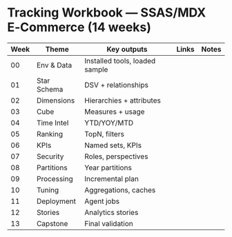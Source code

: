# Tracking Workbook — SSAS/MDX E‑Commerce (14 weeks)

Week | Theme | Key outputs | Links | Notes
--- | --- | --- | --- | ---
00 | Env & Data | Installed tools, loaded sample |  | 
01 | Star Schema | DSV + relationships |  | 
02 | Dimensions | Hierarchies + attributes |  | 
03 | Cube | Measures + usage |  | 
04 | Time Intel | YTD/YOY/MTD |  | 
05 | Ranking | TopN, filters |  | 
06 | KPIs | Named sets, KPIs |  | 
07 | Security | Roles, perspectives |  | 
08 | Partitions | Year partitions |  | 
09 | Processing | Incremental plan |  | 
10 | Tuning | Aggregations, caches |  | 
11 | Deployment | Agent jobs |  | 
12 | Stories | Analytics stories |  | 
13 | Capstone | Final validation |  | 

